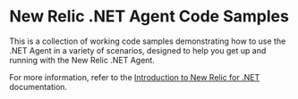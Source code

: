 # New Relic .NET Agent Code Samples

This is a collection of working code samples demonstrating how to use the .NET Agent in a variety of scenarios, designed to help
you get up and running with the New Relic .NET Agent. 

For more information, refer to the [Introduction to New Relic for .NET](https://docs.newrelic.com/docs/apm/agents/net-agent/getting-started/introduction-new-relic-net/) documentation.